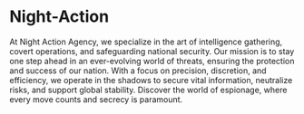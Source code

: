 # Night-Action
At Night Action Agency, we specialize in the art of intelligence gathering, covert operations, and safeguarding national security. Our mission is to stay one step ahead in an ever-evolving world of threats, ensuring the protection and success of our nation. With a focus on precision, discretion, and efficiency, we operate in the shadows to secure vital information, neutralize risks, and support global stability. Discover the world of espionage, where every move counts and secrecy is paramount.
